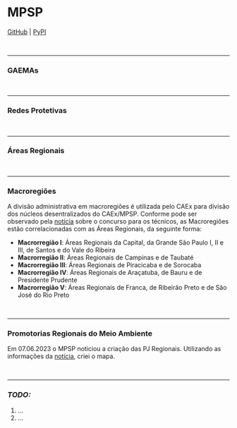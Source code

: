 # MPSP

[GitHub](https://github.com/open-geodata/sp_mpsp_divadmin) |
[PyPI](https://pypi.org/project/sp-mpsp-divadmin)

<br>

---

### GAEMAs

<br>

---

### Redes Protetivas

<br>

---

### Áreas Regionais

<br>

---

### Macroregiões

A divisão administrativa em macroregiões é utilizada pelo CAEx para divisão dos núcleos desentralizados do CAEx/MPSP. Conforme pode ser observado pela [notícia](http://www.mpsp.mp.br/portal/page/portal/noticias/noticia?id_noticia=19968257&id_grupo=118) sobre o concurso para os técnicos, as Macroregiões estão correlacionadas com as Áreas Regionais, da seguinte forma:

- **Macrorregião I**: Áreas Regionais da Capital, da Grande São Paulo I, II e III, de Santos e do Vale do Ribeira
- **Macrorregião II**: Áreas Regionais de Campinas e de Taubaté
- **Macrorregião III**: Áreas Regionais de Piracicaba e de Sorocaba
- **Macrorregião IV**: Áreas Regionais de Araçatuba, de Bauru e de Presidente Prudente
- **Macrorregião V**: Áreas Regionais de Franca, de Ribeirão Preto e de São José do Rio Preto

<br>

---

### Promotorias Regionais do Meio Ambiente

Em 07.06.2023 o MPSP noticiou a criação das PJ Regionais. Utilizando as informações da [notícia](https://www.mpsp.mp.br/w/%C3%93rg%C3%A3o-especial-aprova-cria%C3%A7%C3%A3o-de-promotorias-regionais-do-meio-ambiente), criei o mapa.

<br>

---

### _TODO:_

1. ...
2. ...
